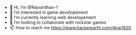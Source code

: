 - 👋 Hi, I’m @Rajvardhan-1
- 👀 I’m interested in game developement
- 🌱 I’m currently learning web developement
- 💞️ I’m looking to collaborate with rockstar games
- 📫 How to reach me https://www.hackerearth.com/@raj1820

<!---
Rajvardhan-1/Rajvardhan-1 is a ✨ special ✨ repository because its `README.md` (this file) appears on your GitHub profile.
You can click the Preview link to take a look at your changes.
--->
